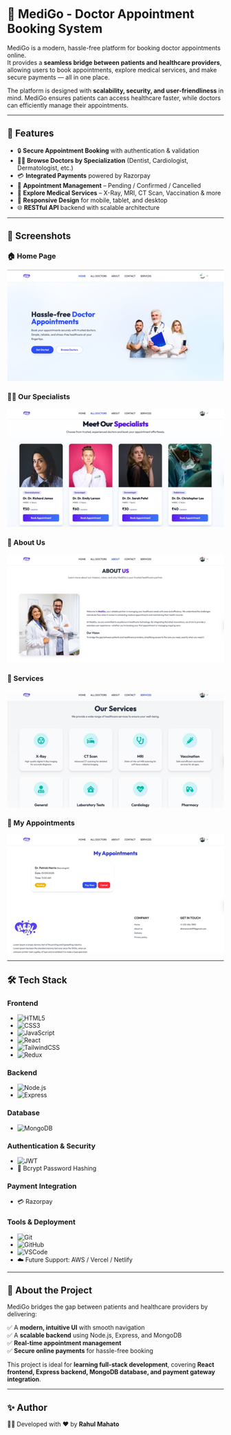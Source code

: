 # 🏥 MediGo - Doctor Appointment Booking System

MediGo is a modern, hassle-free platform for booking doctor appointments online.  
It provides a **seamless bridge between patients and healthcare providers**, allowing users to book appointments, explore medical services, and make secure payments — all in one place.  

The platform is designed with **scalability, security, and user-friendliness** in mind. MediGo ensures patients can access healthcare faster, while doctors can efficiently manage their appointments.

---

## 🚀 Features

- 🔒 **Secure Appointment Booking** with authentication & validation  
- 👨‍⚕️ **Browse Doctors by Specialization** (Dentist, Cardiologist, Dermatologist, etc.)  
- 💳 **Integrated Payments** powered by Razorpay  
- 📅 **Appointment Management** – Pending / Confirmed / Cancelled  
- 🏥 **Explore Medical Services** – X-Ray, MRI, CT Scan, Vaccination & more  
- 📱 **Responsive Design** for mobile, tablet, and desktop  
- 🌐 **RESTful API** backend with scalable architecture  

---

## 📸 Screenshots

### 🏠 Home Page  
![Home Page](/frontend/public/medigo.png)

### 👩‍⚕️ Our Specialists  
![Doctors](/frontend/public/doctors.png)

### 📖 About Us  
![About](/frontend/public/About.png)

### 🏥 Services  
![Services](/frontend/public/Services.png)

### 📅 My Appointments  
![Appointments](/frontend/public/Payment.png)

---

## 🛠️ Tech Stack

### Frontend
- ![HTML5](https://img.shields.io/badge/HTML5-E34F26?style=for-the-badge&logo=html5&logoColor=white)
- ![CSS3](https://img.shields.io/badge/CSS3-1572B6?style=for-the-badge&logo=css3&logoColor=white)
- ![JavaScript](https://img.shields.io/badge/JavaScript-F7DF1E?style=for-the-badge&logo=javascript&logoColor=black)
- ![React](https://img.shields.io/badge/React-20232A?style=for-the-badge&logo=react&logoColor=61DAFB)
- ![TailwindCSS](https://img.shields.io/badge/TailwindCSS-38B2AC?style=for-the-badge&logo=tailwind-css&logoColor=white)
- ![Redux](https://img.shields.io/badge/Redux-764ABC?style=for-the-badge&logo=redux&logoColor=white)

### Backend
- ![Node.js](https://img.shields.io/badge/Node.js-43853D?style=for-the-badge&logo=node.js&logoColor=white)
- ![Express](https://img.shields.io/badge/Express.js-404D59?style=for-the-badge)

### Database
- ![MongoDB](https://img.shields.io/badge/MongoDB-4EA94B?style=for-the-badge&logo=mongodb&logoColor=white)

### Authentication & Security
- ![JWT](https://img.shields.io/badge/JWT-black?style=for-the-badge&logo=JSON%20web%20tokens)
- 🔑 Bcrypt Password Hashing

### Payment Integration
- 💳 Razorpay

### Tools & Deployment
- ![Git](https://img.shields.io/badge/Git-F05032?style=for-the-badge&logo=git&logoColor=white)
- ![GitHub](https://img.shields.io/badge/GitHub-181717?style=for-the-badge&logo=github&logoColor=white)
- ![VSCode](https://img.shields.io/badge/VSCode-007ACC?style=for-the-badge&logo=visual-studio-code&logoColor=white)
- ☁️ Future Support: AWS / Vercel / Netlify  

---

## 📌 About the Project

MediGo bridges the gap between patients and healthcare providers by delivering:  

✅ A **modern, intuitive UI** with smooth navigation  
✅ A **scalable backend** using Node.js, Express, and MongoDB  
✅ **Real-time appointment management**  
✅ **Secure online payments** for hassle-free booking  

This project is ideal for **learning full-stack development**, covering **React frontend, Express backend, MongoDB database, and payment gateway integration**.  

---

## ✨ Author

👨‍💻 Developed with ❤️ by **Rahul Mahato**  
